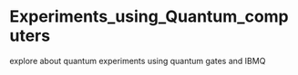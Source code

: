 # Experiments_using_Quantum_computers
explore about quantum experiments using quantum gates and IBMQ
